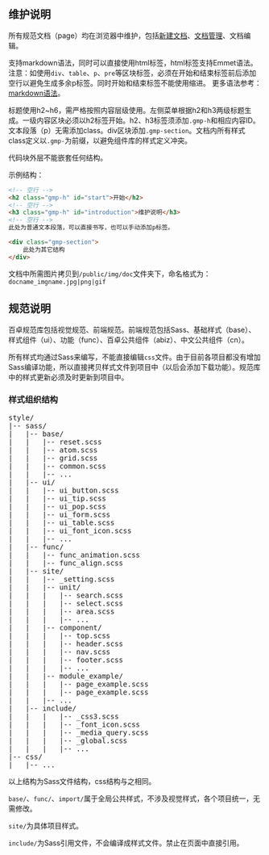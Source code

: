 <!-- start -->

<h2 class="gmp-h" id="intro-matain">维护说明</h2>

所有规范文档（page）均在浏览器中维护，包括<a href="/page">新建文档</a>、<a href="/#/list">文档管理</a>、文档编辑。

支持markdown语法，同时可以直接使用html标签，html标签支持Emmet语法。注意：如使用<code>div</code>、<code>table</code>、<code>p</code>、<code>pre</code>等区块标签，必须在开始和结束标签前后添加空行以避免生成多余p标签。同时开始和结束标签不能使用缩进。
更多语法参考：<a href="http://www.ituring.com.cn/article/504" target="_blank">markdown语法</a>。

标题使用h2~h6，需严格按照内容层级使用。左侧菜单根据h2和h3两级标题生成。一级内容区块必须以h2标签开始。h2、h3标签须添加<code>.gmp-h</code>和相应内容ID。文本段落（p）无需添加class。div区块添加<code>.gmp-section</code>。文档内所有样式class定义以<code>.gmp-</code>为前缀，以避免组件库的样式定义冲突。

代码块外层不能嵌套任何结构。

示例结构：

```html
<!-- 空行 -->
<h2 class="gmp-h" id="start">开始</h2>
<!-- 空行 -->
<h3 class="gmp-h" id="introduction">维护说明</h3>
<!-- 空行 -->
此处为普通文本段落，可以直接书写，也可以手动添加p标签。

<div class="gmp-section">
    此处为其它结构
</div>

```

文档中所需图片拷贝到<code>/public/img/doc</code>文件夹下，命名格式为：<code>docname_imgname.jpg|png|gif</code>

<h2 class="gmp-h" id="intro-spec">规范说明</h2>

百卓规范库包括视觉规范、前端规范。前端规范包括Sass、基础样式（base）、样式组件（ui）、功能（func）、百卓公共组件（abiz）、中文公共组件（cn）。

所有样式均通过Sass来编写，不能直接编辑<code>css</code>文件。由于目前各项目都没有增加Sass编译功能，所以直接拷贝样式文件到项目中（以后会添加下载功能）。规范库中的样式更新必须及时更新到项目中。

<h3 class="gmp-h" id="file-structure">样式组织结构</h3>

<pre class="hljs">
style/
|-- sass/
|   |-- base/
|   |   |-- reset.scss
|   |   |-- atom.scss
|   |   |-- grid.scss
|   |   |-- common.scss
|   |   |-- ...
|   |-- ui/
|   |   |-- ui_button.scss
|   |   |-- ui_tip.scss
|   |   |-- ui_pop.scss
|   |   |-- ui_form.scss
|   |   |-- ui_table.scss
|   |   |-- ui_font_icon.scss
|   |   |-- ...
|   |-- func/
|   |   |-- func_animation.scss
|   |   |-- func_align.scss
|   |-- site/
|   |   |-- _setting.scss
|   |   |-- unit/
|   |   |   |-- search.scss
|   |   |   |-- select.scss
|   |   |   |-- area.scss
|   |   |   |-- ...
|   |   |-- component/
|   |   |   |-- top.scss
|   |   |   |-- header.scss
|   |   |   |-- nav.scss
|   |   |   |-- footer.scss
|   |   |   |-- ...
|   |   |-- module_example/
|   |   |   |-- page_example.scss
|   |   |   |-- page_example.scss
|   |   |-- ...
|   |-- include/
|   |   |   |-- _css3.scss
|   |   |   |-- _font_icon.scss
|   |   |   |-- _media_query.scss
|   |   |   |-- _global.scss
|   |   |   |-- ...
|-- css/
|   |-- ...
</pre>

以上结构为Sass文件结构，css结构与之相同。

<code>base/</code>、<code>func/</code>、<code>import/</code>属于全局公共样式，不涉及视觉样式，各个项目统一，无需修改。

<code>site/</code>为具体项目样式。

<code>include/</code>为Sass引用文件，不会编译成样式文件。禁止在页面中直接引用。







